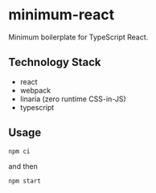 # minimum-react

Minimum boilerplate for TypeScript React.

## Technology Stack

- react
- webpack
- linaria (zero runtime CSS-in-JS)
- typescript

## Usage

```bash
npm ci
```
and then
```bash
npm start
```
